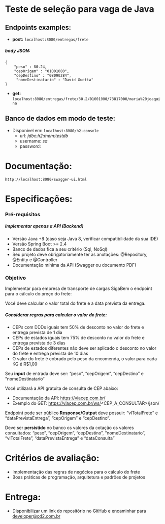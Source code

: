 # Teste de seleção para vaga de Java

## Endpoints examples:

* **post:**  ``` localhost:8080/entregas/frete ```
##### body JSON:
``` 
{
    "peso" : 80.24,
    "cepOrigem" : "01001000",
    "cepDestino" : "08090284",
     "nomeDestinatario" : "David Guetta"
} 
```

* **get:**  ``` localhost:8080/entregas/frete/30.2/01001000/73817000/maria%20joaquina ```

## Banco de dados em modo de teste:
 * Disponível em:  ``` localhost:8080/h2-console ```
   - url: *jdbc:h2:mem:testdb*
   - username: *sa*
   - password: 

# Documentação: 
``` http://localhost:8080/swagger-ui.html ```

# Especificações:

### Pré-requisitos
##### Implementar apenas a API (Backend)
 * Versão Java +8 (caso seja Java 8, verificar compatibilidade da sua IDE)
 * Versão Spring Boot >= 2.4
 * Banco de dados fica a seu critério (Sql, NoSql)
 * Seu projeto deve obrigatoriamente ter as anotações: @Repository, @Entity e @Controller
 * Documentação mínima da API (Swagger ou documento PDF)

### Objetivo
Implementar para empresa de transporte de cargas SigaBem o endpoint para o cálculo do preço do frete:

Você deve calcular o valor total do frete e a data prevista da entrega.

##### Considerar regras para calcular o valor do frete:
 * CEPs com DDDs iguais tem 50% de desconto no valor do frete e entrega prevista de 1 dia
 * CEPs de estados iguais tem 75% de desconto no valor do frete e entrega prevista de 3 dias
 * CEPs de estados diferentes não deve ser aplicado o desconto no valor do frete e entrega prevista de 10 dias
 * O valor do frete é cobrado pelo peso da encomenda, o valor para cada KG é R$1,00

Seu **input** de entrada deve ser: “peso”, “cepOrigem”, “cepDestino” e “nomeDestinatario“

Você utilizará a API gratuita de consulta de CEP abaixo: 
 - Documentação da API: https://viacep.com.br/
 - Exemplo do GET: https://viacep.com.br/ws/<CEP_A_CONSULTAR>/json/

Endpoint pode ser público
**Response/Output** deve possuir: “vlTotalFrete” e “dataPrevistaEntrega”, “cepOrigem” e “cepDestino”.

Deve ser **persistido** no banco os valores da cotação os valores consultados: “peso”, “cepOrigem”, “cepDestino”, “nomeDestinatario”, “vlTotalFrete”, “dataPrevistaEntrega” e “dataConsulta”



# Critérios de avaliação:
 * Implementação das regras de negócios para o cálculo do frete
 * Boas práticas de programação, arquitetura  e padrões de projetos

# Entrega: 
 * Disponibilizar um link do repositório no GitHub e encaminhar para developer@cd2.com.br
